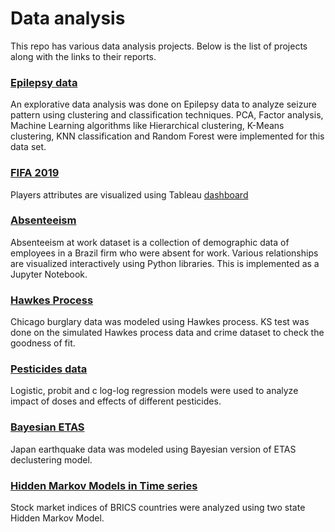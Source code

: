 # Data analysis
This repo has various data analysis projects. Below is the list of projects along with the links to their reports.

### [Epilepsy data](https://github.com/suhasshastry/DataAnalysis/blob/master/Epilepsy/epilepsy.pdf)
An explorative data analysis was done on Epilepsy data to analyze seizure pattern using clustering and classification techniques. PCA, Factor analysis, Machine Learning algorithms like Hierarchical clustering, K-Means clustering, KNN classification and Random Forest were implemented for this data set.

### [FIFA 2019](https://github.com/suhasshastry/DataAnalysis/blob/master/FIFA/readme.md)
Players attributes are visualized using Tableau [dashboard](https://public.tableau.com/profile/suhas.shastry#!/vizhome/FIFA_15515893209100/Dashboard1?publish=yes)

### [Absenteeism](https://nbviewer.jupyter.org/github/suhasshastry/DataAnalysis/blob/master/absenteeism/absenteeism.ipynb)
Absenteeism at work dataset is a collection of demographic data of employees in a Brazil firm who were absent for work. Various relationships are visualized interactively using Python libraries. This is implemented as a Jupyter Notebook.

### [Hawkes Process](https://github.com/suhasshastry/DataAnalysis/blob/master/Hawkes%20process/report/hawkes_report.pdf)
Chicago burglary data was modeled using Hawkes process. KS test was done on the simulated Hawkes process data and
crime dataset to check the goodness of fit.

### [Pesticides data](https://github.com/suhasshastry/DataAnalysis/blob/master/Pesticides/analysis.pdf)
Logistic, probit and c log-log regression models were used to analyze impact of doses and effects of different pesticides.

### [Bayesian ETAS](https://github.com/suhasshastry/DataAnalysis/blob/master/Bayesian%20ETAS/report.pdf)
Japan earthquake data was modeled using Bayesian version of ETAS declustering model.

### [Hidden Markov Models in Time series](https://github.com/suhasshastry/DataAnalysis/blob/master/HMM/report.pdf)
Stock market indices of BRICS countries were analyzed using two state Hidden Markov Model.

